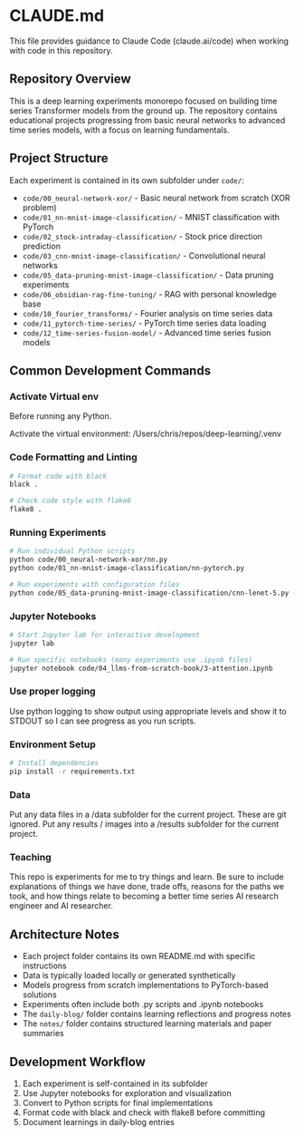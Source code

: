 # CLAUDE.md

This file provides guidance to Claude Code (claude.ai/code) when working with code in this repository.

## Repository Overview

This is a deep learning experiments monorepo focused on building time series Transformer models from the ground up. The repository contains educational projects progressing from basic neural networks to advanced time series models, with a focus on learning fundamentals.

## Project Structure

Each experiment is contained in its own subfolder under `code/`:
- `code/00_neural-network-xor/` - Basic neural network from scratch (XOR problem)
- `code/01_nn-mnist-image-classification/` - MNIST classification with PyTorch
- `code/02_stock-intraday-classification/` - Stock price direction prediction
- `code/03_cnn-mnist-image-classification/` - Convolutional neural networks
- `code/05_data-pruning-mnist-image-classification/` - Data pruning experiments
- `code/06_obsidian-rag-fine-tuning/` - RAG with personal knowledge base
- `code/10_fourier_transforms/` - Fourier analysis on time series data
- `code/11_pytorch-time-series/` - PyTorch time series data loading
- `code/12_time-series-fusion-model/` - Advanced time series fusion models

## Common Development Commands

### Activate Virtual env
Before running any Python.

Activate the virtual environment: /Users/chris/repos/deep-learning/.venv

### Code Formatting and Linting
```bash
# Format code with black
black .

# Check code style with flake8
flake8 .
```

### Running Experiments
```bash
# Run individual Python scripts
python code/00_neural-network-xor/nn.py
python code/01_nn-mnist-image-classification/nn-pytorch.py

# Run experiments with configuration files
python code/05_data-pruning-mnist-image-classification/cnn-lenet-5.py --experiments-file experiments_small.yaml
```

### Jupyter Notebooks
```bash
# Start Jupyter lab for interactive development
jupyter lab

# Run specific notebooks (many experiments use .ipynb files)
jupyter notebook code/04_llms-from-scratch-book/3-attention.ipynb
```

### Use proper logging
Use python logging to show output using appropriate levels and show it to STDOUT so I can see progress as you run scripts.

### Environment Setup
```bash
# Install dependencies
pip install -r requirements.txt
```

### Data
Put any data files in a /data subfolder for the current project. These are git ignored.
Put any results / images into a /results subfolder for the current project.


### Teaching
This repo is experiments for me to try things and learn. Be sure to include explanations of things we have done, trade offs, reasons for the paths we took, and how things relate to becoming a better time series AI research engineer and AI researcher.


## Architecture Notes

- Each project folder contains its own README.md with specific instructions
- Data is typically loaded locally or generated synthetically
- Models progress from scratch implementations to PyTorch-based solutions
- Experiments often include both .py scripts and .ipynb notebooks
- The `daily-blog/` folder contains learning reflections and progress notes
- The `notes/` folder contains structured learning materials and paper summaries

## Development Workflow

1. Each experiment is self-contained in its subfolder
2. Use Jupyter notebooks for exploration and visualization
3. Convert to Python scripts for final implementations
4. Format code with black and check with flake8 before committing
5. Document learnings in daily-blog entries